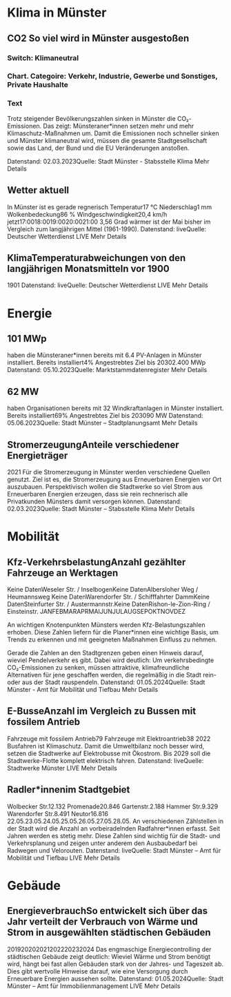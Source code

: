 # Klima in Münster
## CO2  So viel wird in Münster ausgestoßen
### Switch: Klimaneutral
### Chart. Categoire: Verkehr, Industrie, Gewerbe und Sonstiges, Private Haushalte

### Text
Trotz steigender Bevölkerungszahlen sinken in Münster die CO₂-Emissionen. 
Das zeigt: Münsteraner*innen setzen mehr und mehr Klimaschutz-Maßnahmen um.
 Damit die Emissionen noch schneller sinken und Münster klimaneutral wird, 
 müssen die gesamte Stadtgesellschaft sowie das Land, der Bund und die EU Veränderungen anstoßen.

Datenstand: 02.03.2023Quelle: Stadt Münster - Stabsstelle Klima
Mehr Details

## Wetter aktuell
In Münster ist es gerade regnerisch
Temperatur17 °C
Niederschlag1 mm
Wolken­bedeckung86 %
Wind­geschwindigkeit20,4 km/h
jetzt17:0018:0019:0020:0021:00
3,56 Grad wärmer ist der Mai bisher im Vergleich zum langjährigen Mittel (1961-1990).
Datenstand: liveQuelle: Deutscher Wetterdienst
LIVE
Mehr Details


## KlimaTemperaturabweichungen von den langjährigen Monatsmitteln vor 1900
1901
Datenstand: liveQuelle: Deutscher Wetterdienst
LIVE
Mehr Details

# Energie
## 101 MWp
haben die Münsteraner*innen bereits mit 6.4 PV-Anlagen in Münster installiert.
Bereits installiert4%
Angestrebtes Ziel bis 20302.400 MWp
Datenstand: 05.10.2023Quelle: Marktstammdatenregister
Mehr Details

## 62 MW
haben Organisationen bereits mit 32 Windkraftanlagen in Münster installiert.
Bereits installiert69%
Angestrebtes Ziel bis 203090 MW
Datenstand: 05.06.2023Quelle: Stadt Münster – Stadtplanungsamt
Mehr Details

## StromerzeugungAnteile verschiedener Energieträger
2021
Für die Stromerzeugung in Münster werden verschiedene Quellen genutzt. Ziel ist es, die Stromerzeugung aus Erneuerbaren Energien vor Ort auszubauen. Perspektivisch wollen die Stadtwerke so viel Strom aus Erneuerbaren Energien erzeugen, dass sie rein rechnerisch alle Privatkunden Münsters damit versorgen können.
Datenstand: 02.03.2023Quelle: Stadt Münster – Stabsstelle Klima
Mehr Details

# Mobilität
## Kfz-VerkehrsbelastungAnzahl gezählter Fahrzeuge an Werktagen
Keine DatenWeseler Str. / InselbogenKeine DatenAlbersloher Weg / Heumannsweg Keine DatenWarendorfer Str. / Schifffahrter DammKeine DatenSteinfurter Str. / Austermannstr.Keine DatenRishon-le-Zion-Ring / Einsteinstr.
JANFEBMARAPRMAIJUNJULAUGSEPOKTNOVDEZ

An wichtigen Knotenpunkten Münsters werden Kfz-Belastungszahlen erhoben. Diese Zahlen liefern für die Planer*innen eine wichtige Basis, um Trends zu erkennen und mit geeigneten Maßnahmen Einfluss zu nehmen.

Gerade die Zahlen an den Stadtgrenzen geben einen Hinweis darauf, wieviel Pendelverkehr es gibt. Dabei wird deutlich: Um verkehrsbedingte CO₂-Emissionen zu senken, müssen attraktive, klimafreundliche Alternativen für jene geschaffen werden, die regelmäßig in die Stadt rein- oder aus der Stadt rauspendeln.
Datenstand: 01.05.2024Quelle: Stadt Münster - Amt für Mobilität und Tiefbau
Mehr Details

## E-BusseAnzahl im Vergleich zu Bussen mit fossilem Antrieb
Fahrzeuge mit fossilem Antrieb79
Fahrzeuge mit Elektroantrieb38
2022
Busfahren ist Klimaschutz. Damit die Umweltbilanz noch besser wird, setzen die Stadtwerke auf Elektrobusse mit Ökostrom. Bis 2029 soll die Stadtwerke-Flotte komplett elektrisch fahren.
Datenstand: liveQuelle: Stadtwerke Münster
LIVE
Mehr Details

## Radler*innenim Stadtgebiet
Wolbecker Str.12.132
Promenade20.846
Gartenstr.2.188
Hammer Str.9.329
Warendorfer Str.8.491
Neutor16.816
22.05.23.05.24.05.25.05.26.05.27.05.28.05.
An verschiedenen Zählstellen in der Stadt wird die Anzahl an vorbeiradelnden Radfahrer*innen erfasst. Seit Jahren werden es stetig mehr. Diese Zahlen sind wichtig für die Stadt- und Verkehrsplanung und zeigen unter anderem den Ausbaubedarf bei Radwegen und Velorouten.
Datenstand: liveQuelle: Stadt Münster – Amt für Mobilität und Tiefbau
LIVE
Mehr Details

# Gebäude
## EnergieverbrauchSo entwickelt sich über das Jahr verteilt der Verbrauch von Wärme und Strom in ausgewählten städtischen Gebäuden
201920202021202220232024
Das engmaschige Energiecontrolling der städtischen Gebäude zeigt deutlich: Wieviel Wärme und Strom benötigt wird, hängt bei fast allen Gebäuden stark von der Jahres- und Tageszeit ab. Dies gibt wertvolle Hinweise darauf, wie eine Versorgung durch Erneuerbare Energien aussehen sollte.
Datenstand: 01.05.2024Quelle: Stadt Münster – Amt für Immobilienmanagement
LIVE
Mehr Details
